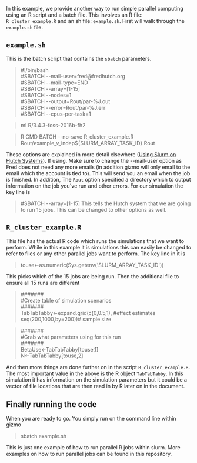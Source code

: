 In this example, we provide another way to run simple parallel computing using an R script and a batch file. This involves an R file: `R_cluster_example.R` and an sh file: `example.sh`. First will walk through the `example.sh` file. 

## `example.sh`
This is the batch script that contains the `sbatch` parameters.

>#!/bin/bash<br/>
>#SBATCH --mail-user=<span>fred</span>@fredhutch.org <br/>
>#SBATCH --mail-type=END<br/>
>#SBATCH --array=[1-15]<br/>
>#SBATCH --nodes=1<br/>
>#SBATCH --output=Rout/par-%J.out<br/>
>#SBATCH --error=Rout/par-%J.err<br/>
>#SBATCH --cpus-per-task=1<br/>

>ml R/3.4.3-foss-2016b-fh2<br/>

>R CMD BATCH --no-save  R_cluster_example.R Rout/example_v_indep${SLURM_ARRAY_TASK_ID}.Rout<br/>

These options are explained in more detail elsewhere ([Using Slurm on Hutch Systems](#FredHutch/cluster_rhinoGizmo.md)). If using. Make sure to change the  --mail-user option as Fred does not need any more emails (in addition gizmo will only email to the email which the account is tied to). This will send you an email when the job is finished. In addition, The `Rout` option specified a directory which to output information on the job you've run and other errors. For our simulation the key line is
>#SBATCH --array=[1-15]
This tells the Hutch system that we are going to run 15 jobs. This can be changed to other options as well.

## `R_cluster_example.R`

This file has the actual R code which runs the simulations that we want to perform. While in this example it is simulations this can easily be changed to refer to files or any other parallel jobs want to perform. The key line in it is

>touse<-as.numeric(Sys.getenv('SLURM_ARRAY_TASK_ID'))

This picks which of the 15 jobs are being run. Then the additional file to ensure all 15 runs are different

>#######<br/>
>#Create table of simulation scenarios<br/>
>#######<br/>
>TabTabTabby<-expand.grid(c(0,0.5,1), #effect estimates<br/>
>                          seq(200,1000,by=200))# sample size<br/>

>#######<br/>
>#Grab what parameters using for this run<br/>
>#######<br/>
>BetaUse<-TabTabTabby[touse,1]<br/>
>N<-TabTabTabby[touse,2]<br/>

And then more things are done further on in the script `R_cluster_example.R`. The most important value in the above is the R object `TabTabTabby`. In this simulation it has information on the simulation parameters but it could be a vector of file locations that are then read in by R later on in the document. 

## Finally running the code

When you are ready to go. You simply run on the command line within gizmo

>sbatch example.sh

This is just one example of how to run parallel R jobs within slurm. More examples on how to run parallel jobs can be found in this repository. 
